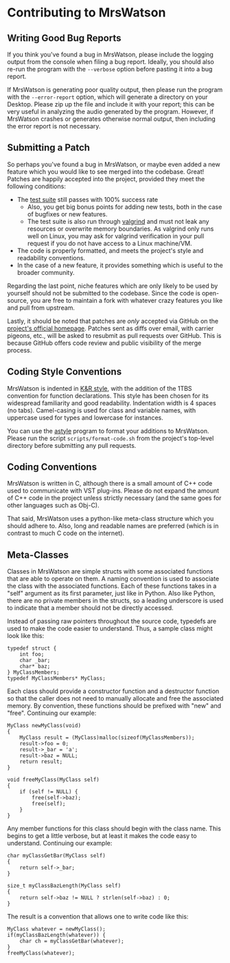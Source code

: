 Contributing to MrsWatson
=========================

Writing Good Bug Reports
------------------------

If you think you've found a bug in MrsWatson, please include the logging
output from the console when filing a bug report. Ideally, you should also
re-run the program with the `--verbose` option before pasting it into a bug
report.

If MrsWatson is generating poor quality output, then please run the program
with the `--error-report` option, which will generate a directory on your
Desktop. Please zip up the file and include it with your report; this can be
very useful in analyzing the audio generated by the program. However, if
MrsWatson crashes or generates otherwise normal output, then including the
error report is not necessary.


Submitting a Patch
------------------

So perhaps you've found a bug in MrsWatson, or maybe even added a new
feature which you would like to see merged into the codebase. Great!
Patches are happily accepted into the project, provided they meet the
following conditions:

* The [test suite][1] still passes with 100% success rate
  - Also, you get big bonus points for adding new tests, both in the case
    of bugfixes or new features.
  - The test suite is also run through [valgrind][5] and must not leak any
    resources or overwrite memory boundaries. As valgrind only runs well on
    Linux, you may ask for valgrind verification in your pull request if
    you do not have access to a Linux machine/VM.
* The code is properly formatted, and meets the project's style and
  readability conventions.
* In the case of a new feature, it provides something which is useful to
  the broader community.

Regarding the last point, niche features which are only likely to be used by
yourself should not be submitted to the codebase. Since the code is
open-source, you are free to maintain a fork with whatever crazy features
you like and pull from upstream.

Lastly, it should be noted that patches are *only* accepted via GitHub on
the [project's official homepage][4]. Patches sent as diffs over email,
with carrier pigeons, etc., will be asked to resubmit as pull requests over
GitHub. This is because GitHub offers code review and public visibility of
the merge process.


Coding Style Conventions
------------------------

MrsWatson is indented in [K&R style][2], with the addition of the 1TBS
convention for function declarations. This style has been chosen for its
widespread familiarity and good readability. Indentation width is 4 spaces
(no tabs). Camel-casing is used for class and variable names, with
uppercase used for types and lowercase for instances.

You can use the [astyle][3] program to format your additions to MrsWatson.
Please run the script `scripts/format-code.sh` from the project's top-level
directory before submitting any pull requests.


Coding Conventions
------------------

MrsWatson is written in C, although there is a small amount of C++ code
used to communicate with VST plug-ins. Please do not expand the amount of
C++ code in the project unless strictly necessary (and the same goes for
other languages such as Obj-C).

That said, MrsWatson uses a python-like meta-class structure which you
should adhere to. Also, long and readable names are preferred (which is in
contrast to much C code on the internet).


Meta-Classes
------------

Classes in MrsWatson are simple structs with some associated functions that
are able to operate on them. A naming convention is used to associate the
class with the associated functions. Each of these functions takes in a
"self" argument as its first parameter, just like in Python. Also like
Python, there are no private members in the structs, so a leading underscore
is used to indicate that a member should not be directly accessed.

Instead of passing raw pointers throughout the source code, typedefs are
used to make the code easier to understand. Thus, a sample class might look
like this:

    typedef struct {
        int foo;
        char _bar;
        char* baz;
    } MyClassMembers;
    typedef MyClassMembers* MyClass;

Each class should provide a constructor function and a destructor function
so that the caller does not need to manually allocate and free the
associated memory. By convention, these functions should be prefixed with
"new" and "free". Continuing our example:

    MyClass newMyClass(void)
    {
        MyClass result = (MyClass)malloc(sizeof(MyClassMembers));
        result->foo = 0;
        result->_bar = 'a';
        result->baz = NULL;
        return result;
    }

    void freeMyClass(MyClass self)
    {
        if (self != NULL) {
            free(self->baz);
            free(self);
        }
    }

Any member functions for this class should begin with the class name. This
begins to get a little verbose, but at least it makes the code easy to
understand. Continuing our example:

    char myClassGetBar(MyClass self)
    {
        return self->_bar;
    }

    size_t myClassBazLength(MyClass self)
    {
        return self->baz != NULL ? strlen(self->baz) : 0;
    }

The result is a convention that allows one to write code like this:

    MyClass whatever = newMyClass();
    if(myClassBazLength(whatever)) {
        char ch = myClassGetBar(whatever);
    }
    freeMyClass(whatever);


[1]: TESTING.md
[2]: http://en.wikipedia.org/wiki/Indent_style#K.26R_style
[3]: http://astyle.sourceforge.net/astyle.html
[4]: https://github.com/teragonaudio/MrsWatson
[5]: http://valgrind.org/
